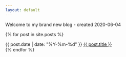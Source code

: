```yaml
---
layout: default
---
```


Welcome to my brand new blog - created 2020-06-04

{% for post in site.posts %}
<div>
    {{ post.date  | date: "%Y-%m-%d" }} <a href="{{ post.url }}">{{ post.title }}</a>
</div>
    {% endfor %}
